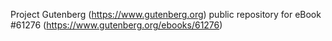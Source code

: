 Project Gutenberg (https://www.gutenberg.org) public repository for eBook #61276 (https://www.gutenberg.org/ebooks/61276)
